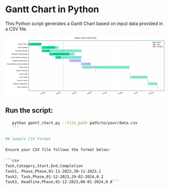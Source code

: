 # Gantt Chart in Python
This Python script generates a Gantt Chart based on input data provided in a CSV file.


![Gantt Chart](output/gantt_chart.png)

## Run the script:

 ```bash
    python gantt_chart.py --file_path path/to/your/data.csv
    ```

## Sample CSV Format

Ensure your CSV file follows the format below:

```csv
Task,Category,Start,End,Completion
Task1, Phase,Phase,01-11-2023,30-11-2023,1
Task2, Task,Phase,01-12-2023,29-02-2024,0.2
Task3, Deadline,Phase,01-12-2023,08-01-2024,0.8```